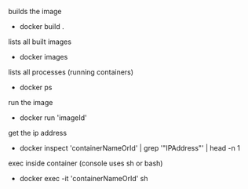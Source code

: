 builds the image

- docker build .

lists all built images

- docker images

lists all processes (running containers)

- docker ps

run the image

- docker run 'imageId'

get the ip address

- docker inspect 'containerNameOrId' | grep '"IPAddress"' | head -n 1

exec inside container (console uses sh or bash)

- docker exec -it 'containerNameOrId' sh
